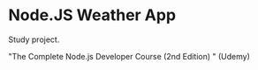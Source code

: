 # Node.JS Weather App

Study project.

"The Complete Node.js Developer Course (2nd Edition) " (Udemy)
